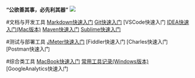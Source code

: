 **“公欲善其事，必先利其器”**
![](http://images2017.cnblogs.com/blog/636325/201708/636325-20170807183001143-1685801659.png)

#文档与开发工具
[Markdown快速入门](http://www.cnblogs.com/xiong2ge/p/MarkDown_Fast.html)
[Git快速入门](http://www.cnblogs.com/xiong2ge/p/Git_Fast.html)
[VSCode快速入门
[IDEA快速入门(Mac版本)](http://www.cnblogs.com/xiong2ge/p/IDEA_Mac_Fast.html)
[Maven快速入门](http://www.cnblogs.com/xiong2ge/p/Maven_Fast.html)
[Sublime快速入门](http://www.cnblogs.com/xiong2ge/p/Sublime_Fast.html)

#测试与部署工具
[JMeter快速入门](http://www.cnblogs.com/xiong2ge/p/JMeter_Fast.html)
[Fiddler快速入门
[Charles快速入门
[Postman快速入门

#综合类工具
[MacBook快速入门](http://www.cnblogs.com/xiong2ge/p/MacBook_Fast.html)
[常用工具记录(Windows版本)](http://www.cnblogs.com/xiong2ge/p/Tool_Windows_Fast.html)
[GoogleAnalytics快速入门